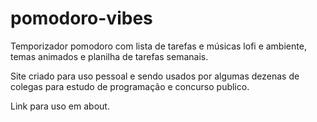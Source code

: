 # pomodoro-vibes
Temporizador pomodoro com lista de tarefas e músicas lofi e ambiente, temas animados e planilha de tarefas semanais.

Site criado para uso pessoal e sendo usados por algumas dezenas de colegas para estudo de programação e concurso publico.

Link para uso em about.
